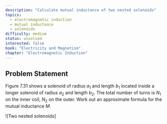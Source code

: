 ```yaml
---
description: "Calculate mutual inductance of two nested solenoids"
topics:
  - electromagnetic induction
  - mutual inductance
  - solenoids
difficulty: medium
status: unsolved
interested: false
book: "Electricity and Magnetism"
chapter: "Electromagnetic Induction"
---
```


## Problem Statement
Figure 7.31 shows a solenoid of radius $a_1$ and length $b_1$ located inside a longer solenoid of radius $a_2$ and length $b_2$. The total number of turns is $N_1$ on the inner coil, $N_2$ on the outer. Work out an approximate formula for the mutual inductance $M$.

![Two nested solenoids]